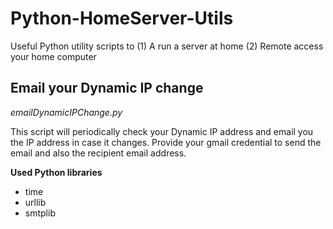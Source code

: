 Python-HomeServer-Utils
=======================

Useful Python utility scripts to
(1) A run a server at home
(2) Remote access your home computer

## Email your Dynamic IP change

*emailDynamicIPChange.py*

This script will periodically check your Dynamic IP address and email you the IP address in case it changes.
Provide your gmail credential to send the email and also the recipient email address.

**Used Python libraries**
- time
- urllib
- smtplib  
